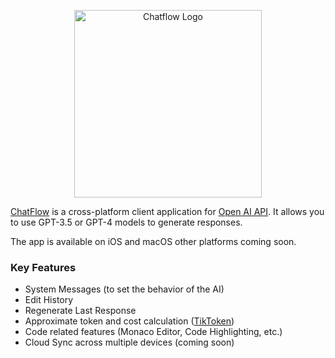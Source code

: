 <p align="center"><a href="https://chatflow.anir.cloud" target="_blank"><img src="https://chatflow.anir.cloud/image/logo.png" width="300" alt="Chatflow Logo"></a></p>

[ChatFlow](https://chatflow.anir.cloud) is a cross-platform client application for [Open AI API](https://platform.openai.com/docs/api-reference). It allows you to use GPT-3.5 or GPT-4 models to generate responses. 

The app is available on iOS and macOS other platforms coming soon.

### Key Features
- System Messages (to set the behavior of the AI)
- Edit History
- Regenerate Last Response
- Approximate token and cost calculation ([TikToken](https://github.com/openai/tiktoken))
- Code related features (Monaco Editor, Code Highlighting, etc.)
- Cloud Sync across multiple devices (coming soon)
